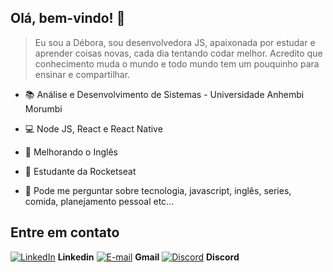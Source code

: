 ## Olá, bem-vindo! :raising_hand:

> Eu sou a Débora, sou desenvolvedora JS, apaixonada por estudar e aprender coisas novas, cada dia tentando codar melhor. Acredito que conhecimento muda o mundo e todo mundo tem um pouquinho para ensinar e compartilhar.  

- :books: Análise e Desenvolvimento de Sistemas - Universidade Anhembi Morumbi
- :computer: Node JS, React e React Native
- :book: Melhorando o Inglês
- :rocket: Estudante da Rocketseat

- :memo: Pode me perguntar sobre tecnologia, javascript, inglês, series, comida, planejamento pessoal etc... 

## Entre em contato

[![LinkedIn](https://user-images.githubusercontent.com/60484585/87348076-8fcb8700-c52a-11ea-8299-4d71e142afb1.png)](https://www.linkedin.com/in/deboranunesfelix/) **Linkedin**
[![E-mail](https://user-images.githubusercontent.com/60484585/87349178-411eec80-c52c-11ea-9d7e-1808c0e9a8d2.png)](mailto:deboranunesfelix@gmail.com) **Gmail**
[![Discord](https://user-images.githubusercontent.com/60484585/87349263-66abf600-c52c-11ea-842d-5acddef92c1b.png)](https://discord.gg/XbNKdc) **Discord**
